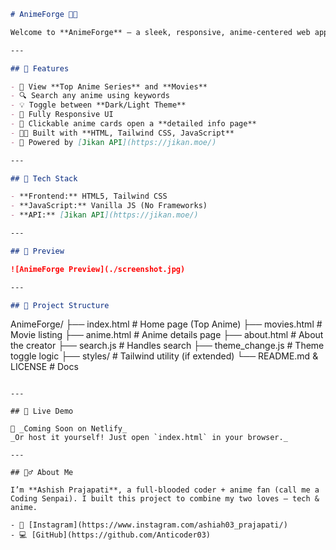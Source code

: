 
```markdown
# AnimeForge 🎌🔥

Welcome to **AnimeForge** – a sleek, responsive, anime-centered web app built for otakus, by an otaku. This app fetches data from the [Jikan API](https://jikan.moe/) (MyAnimeList Unofficial API) and beautifully displays top anime series and movies with complete dark/light theme support, search features, and dynamic pages.

---

## 🌟 Features

- 🎥 View **Top Anime Series** and **Movies**
- 🔍 Search any anime using keywords
- 💡 Toggle between **Dark/Light Theme**
- 📱 Fully Responsive UI
- 🧠 Clickable anime cards open a **detailed info page**
- 👨‍💻 Built with **HTML, Tailwind CSS, JavaScript**
- 🧩 Powered by [Jikan API](https://jikan.moe/)

---

## 🔧 Tech Stack

- **Frontend:** HTML5, Tailwind CSS
- **JavaScript:** Vanilla JS (No Frameworks)
- **API:** [Jikan API](https://jikan.moe/)

---

## 📸 Preview

![AnimeForge Preview](./screenshot.jpg)

---

## 📂 Project Structure

```

AnimeForge/
├── index.html             # Home page (Top Anime)
├── movies.html            # Movie listing
├── anime.html             # Anime details page
├── about.html             # About the creator
├── search.js              # Handles search
├── theme\_change.js        # Theme toggle logic
├── styles/                # Tailwind utility (if extended)
└── README.md & LICENSE    # Docs

```

---

## 🔗 Live Demo

🚀 _Coming Soon on Netlify_  
_Or host it yourself! Just open `index.html` in your browser._

---

## 🙋‍♂️ About Me

I’m **Ashish Prajapati**, a full-blooded coder + anime fan (call me a Coding Senpai). I built this project to combine my two loves — tech & anime.

- 📸 [Instagram](https://www.instagram.com/ashiah03_prajapati/)
- 💻 [GitHub](https://github.com/Anticoder03)

